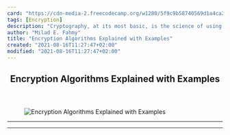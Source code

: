 ```yaml
---
card: "https://cdn-media-2.freecodecamp.org/w1280/5f9c9b58740569d1a4ca2b3f.jpg"
tags: [Encryption]
description: "Cryptography, at its most basic, is the science of using code"
author: "Milad E. Fahmy"
title: "Encryption Algorithms Explained with Examples"
created: "2021-08-16T11:27:47+02:00"
modified: "2021-08-16T11:27:47+02:00"
---
```

<div class="site-wrapper">
<main id="site-main" class="site-main outer">
<div class="inner">
<article class="post-full post tag-encryption tag-cybersecurity tag-hacking tag-ethical-hacking tag-technology ">
<header class="post-full-header">
<h1 class="post-full-title">Encryption Algorithms Explained with Examples</h1>
</header>
<figure class="post-full-image">
<picture>
<source media="(max-width: 700px)" sizes="1px" srcset="data:image/gif;base64,R0lGODlhAQABAIAAAAAAAP///yH5BAEAAAAALAAAAAABAAEAAAIBRAA7 1w">
<source media="(min-width: 701px)" sizes="(max-width: 800px) 400px,
(max-width: 1170px) 700px,
1400px" srcset="https://cdn-media-2.freecodecamp.org/w1280/5f9c9b58740569d1a4ca2b3f.jpg 300w,
https://cdn-media-2.freecodecamp.org/w1280/5f9c9b58740569d1a4ca2b3f.jpg 600w,
https://cdn-media-2.freecodecamp.org/w1280/5f9c9b58740569d1a4ca2b3f.jpg 1000w,
https://cdn-media-2.freecodecamp.org/w1280/5f9c9b58740569d1a4ca2b3f.jpg 2000w">
<img onerror="this.style.display='none'" src="https://cdn-media-2.freecodecamp.org/w1280/5f9c9b58740569d1a4ca2b3f.jpg" alt="Encryption Algorithms Explained with Examples">
</picture>
</figure>
<section class="post-full-content">
<div class="post-content">
</figure>
</div>
<hr>
<hr>
</section>
</article>
</div>
</main>
</div>
<!-- Google Tag Manager (noscript) -->
<!-- End Google Tag Manager (noscript) -->
